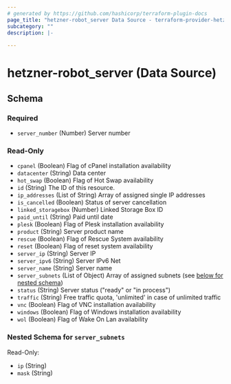 ```yaml
---
# generated by https://github.com/hashicorp/terraform-plugin-docs
page_title: "hetzner-robot_server Data Source - terraform-provider-hetzner-robot"
subcategory: ""
description: |-
  
---
```


# hetzner-robot_server (Data Source)





<!-- schema generated by tfplugindocs -->
## Schema

### Required

- `server_number` (Number) Server number

### Read-Only

- `cpanel` (Boolean) Flag of cPanel installation availability
- `datacenter` (String) Data center
- `hot_swap` (Boolean) Flag of Hot Swap availability
- `id` (String) The ID of this resource.
- `ip_addresses` (List of String) Array of assigned single IP addresses
- `is_cancelled` (Boolean) Status of server cancellation
- `linked_storagebox` (Number) Linked Storage Box ID
- `paid_until` (String) Paid until date
- `plesk` (Boolean) Flag of Plesk installation availability
- `product` (String) Server product name
- `rescue` (Boolean) Flag of Rescue System availability
- `reset` (Boolean) Flag of reset system availability
- `server_ip` (String) Server IP
- `server_ipv6` (String) Server IPv6 Net
- `server_name` (String) Server name
- `server_subnets` (List of Object) Array of assigned subnets (see [below for nested schema](#nestedatt--server_subnets))
- `status` (String) Server status ("ready" or "in process")
- `traffic` (String) Free traffic quota, 'unlimited' in case of unlimited traffic
- `vnc` (Boolean) Flag of VNC installation availability
- `windows` (Boolean) Flag of Windows installation availability
- `wol` (Boolean) Flag of Wake On Lan availability

<a id="nestedatt--server_subnets"></a>
### Nested Schema for `server_subnets`

Read-Only:

- `ip` (String)
- `mask` (String)
